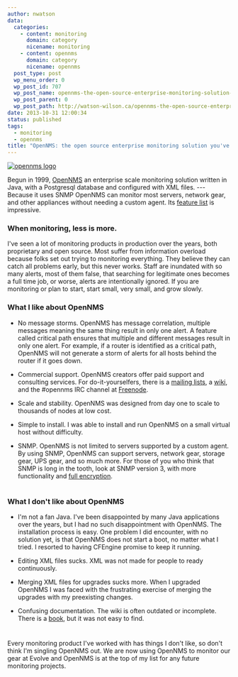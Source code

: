 ```yaml
---
author: nwatson
data:
  categories:
    - content: monitoring
      domain: category
      nicename: monitoring
    - content: opennms
      domain: category
      nicename: opennms
  post_type: post
  wp_menu_order: 0
  wp_post_id: 707
  wp_post_name: opennms-the-open-source-enterprise-monitoring-solution-youve-never-heard-of
  wp_post_parent: 0
  wp_post_path: http://watson-wilson.ca/opennms-the-open-source-enterprise-monitoring-solution-youve-never-heard-of/
date: 2013-10-31 12:00:34
status: published
tags:
  - monitoring
  - opennms
title: "OpenNMS: the open source enterprise monitoring solution you've never heard of."
---
```

[![opennms logo](http://watson-wilson.ca/static/images/opennms.png)](http://www.opennms.org)

Begun in 1999, [OpenNMS](http://www.opennms.org) an enterprise scale
monitoring solution written in Java, with a Postgresql database and
configured with XML files. --- Because it uses SNMP OpenNMS can monitor
most servers, network gear, and other appliances without needing a
custom agent. Its [feature list](http://www.opennms.org/wiki/Features_List)
is impressive.

### When monitoring, less is more. ###

I've seen a lot of monitoring products in production over the years,
both proprietary and open source. Most suffer from information overload
because folks set out trying to monitoring everything. They believe
they can catch all problems early, but this never works. Staff are
inundated with so many alerts, most of them false, that searching for
legitimate ones becomes a full time job, or worse, alerts are
intentionally ignored. If you are monitoring or plan to start, start
small, very small, and grow slowly.

### What I like about OpenNMS ###

  * No message storms. OpenNMS has message correlation, multiple
    messages meaning the same thing result in only one alert. A feature
    called critical path ensures that multiple and different messages
    result in only one alert. For example, if a router is identified as
    a critical path, OpenNMS will not generate a storm of alerts for
    all hosts behind the router if it goes down.

  * Commercial support. OpenNMS creators offer paid support and
    consulting services. For do-it-yourselfers, there is a [mailing
    lists](http://www.opennms.org/wiki/Mailing_lists), a [wiki](http://www.opennms.org/wiki/Tutorial),
    and the #opennms IRC channel at [Freenode](http://freenode.net).

  * Scale and stability. OpenNMS was designed from day one to scale to
    thousands of nodes at low cost.

  * Simple to install. I was able to install and run OpenNMS on a small
    virtual host without difficulty.

  * SNMP. OpenNMS is not limited to servers supported by a custom
    agent. By using SNMP, OpenNMS can support servers, network gear,
    storage gear, UPS gear, and so much more. For those of you who
    think that SNMP is long in the tooth, look at SNMP version 3, with
    more functionality and [full encryption](https://en.wikipedia.org/wiki/Simple_Network_Management_Protocol#Version_3).

#  #

### What I don't like about OpenNMS ###

  * I'm not a fan Java. I've been disappointed by many Java
    applications over the years, but I had no such disappointment with
    OpenNMS. The installation process is easy. One problem I did
    encounter, with no solution yet, is that OpenNMS does not start a
    boot, no matter what I tried. I resorted to having CFEngine promise
    to keep it running.

  * Editing XML files sucks. XML was not made for people to ready
    continuously.

  * Merging XML files for upgrades sucks more. When I upgraded OpenNMS
    I was faced with the frustrating exercise of merging the upgrades
    with my preexisting changes.

  * Confusing documentation. The wiki is often outdated or incomplete.
    There is a [book](https://github.com/OpenNMS/opennmsbook), but it
    was not easy to find.

#  #

Every monitoring product I've worked with has things I don't like, so
don't think I'm singling OpenNMS out. We are now using OpenNMS to
monitor our gear at Evolve and OpenNMS is at the top of my list for any
future monitoring projects.
